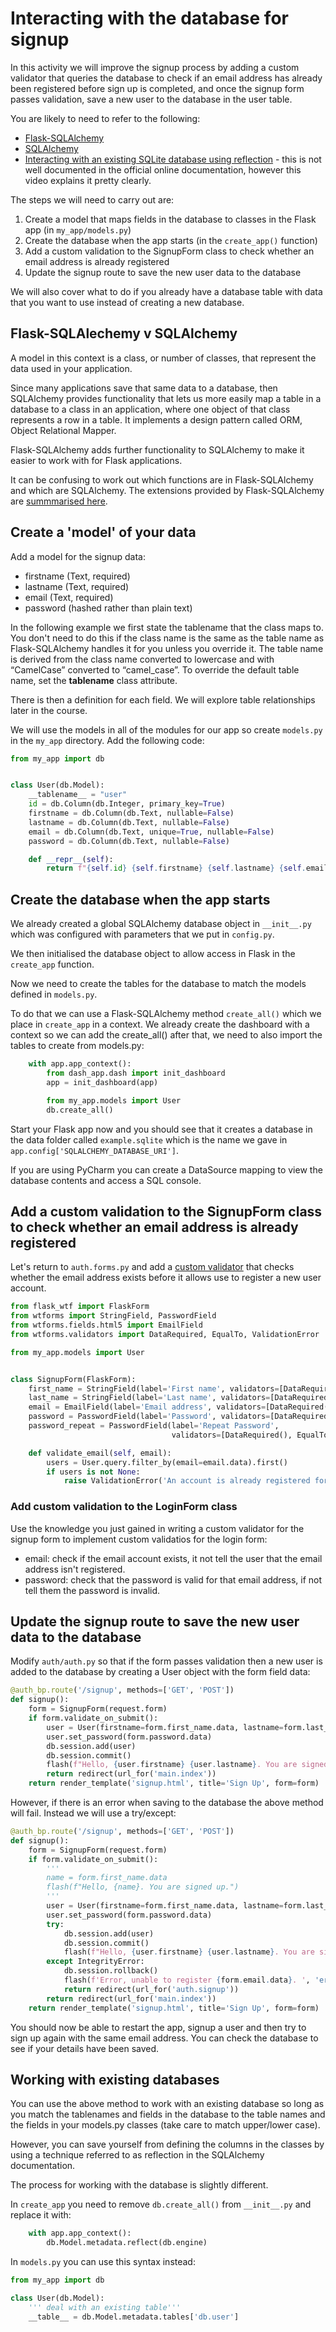 # Interacting with the database for signup

In this activity we will improve the signup process by adding a custom validator that queries the database to check if an email address has already been registered before sign up is completed, and once the signup form passes validation, save a new user to the database in the user table.

You are likely to need to refer to the following:

- [Flask-SQLAlchemy](https://flask-sqlalchemy.palletsprojects.com/en/2.x/)
- [SQLAlchemy](https://www.sqlalchemy.org)
- [Interacting with an existing SQLite database using reflection](https://www.youtube.com/watch?v=UK57IHzSh8I) - this is not well documented in the official online documentation, however this video explains it pretty clearly.

The steps we will need to carry out are:

1. Create a model that maps fields in the database to classes in the Flask app (in `my_app/models.py`)
2. Create the database when the app starts (in the `create_app()` function)
3. Add a custom validation to the SignupForm class to check whether an email address is already registered
4. Update the signup route to save the new user data to the database

We will also cover what to do if you already have a database table with data that you want to use instead of creating a new database.

## Flask-SQLAlechemy v SQLAlchemy
A model in this context is a class, or number of classes, that represent the data used in your application.

Since many applications save that same data to a database, then SQLAlchemy provides functionality that lets us more easily map a table in a database to a class in an application, where one object of that class represents a row in a table. It implements a design pattern called ORM, Object Relational Mapper.

Flask-SQLAlchemy adds further functionality to SQLAlchemy to make it easier to work with for Flask applications.

It can be confusing to work out which functions are in Flask-SQLAlchemy and which are SQLAlchemy. The extensions provided by Flask-SQLAlchemy are [summmarised here](https://flask-sqlalchemy.palletsprojects.com/en/2.x/quickstart/#road-to-enlightenment).

## Create a 'model' of your data
Add a model for the signup data:

- firstname (Text, required)
- lastname (Text, required)
- email (Text, required)
- password (hashed rather than plain text)

In the following example we first state the tablename that the class maps to. 
You don't need to do this if the class name is the same as the table name as Flask-SQLAlchemy handles it for you unless you override it. 
The table name is derived from the class name converted to lowercase and with “CamelCase” converted to “camel_case”. 
To override the default table name, set the __tablename__ class attribute.

There is then a definition for each field. We will explore table relationships later in the course.

We will use the models in all of the modules for our app so create `models.py` in the `my_app` directory. 
Add the following code:

```python
from my_app import db


class User(db.Model):
    __tablename__ = "user"
    id = db.Column(db.Integer, primary_key=True)
    firstname = db.Column(db.Text, nullable=False)
    lastname = db.Column(db.Text, nullable=False)
    email = db.Column(db.Text, unique=True, nullable=False)
    password = db.Column(db.Text, nullable=False)

    def __repr__(self):
        return f"{self.id} {self.firstname} {self.lastname} {self.email} {self.password}"
```

## Create the database when the app starts 

We already created a global SQLAlchemy database object in `__init__.py` which was configured with parameters that we put in `config.py`.

We then initialised the database object to allow access in Flask in the `create_app` function.

Now we need to create the tables for the database to match the models defined in `models.py`.

To do that we can use a Flask-SQLAlchemy method `create_all()` which we place in `create_app` in a context. 
We already create the dashboard with a context so we can add the create_all() after that, we need to also import the tables to create from models.py:

```python
    with app.app_context():
        from dash_app.dash import init_dashboard
        app = init_dashboard(app)

        from my_app.models import User
        db.create_all()
```

Start your Flask app now and you should see that it creates a database in the data folder called `example.sqlite` which is the name we gave in `app.config['SQLALCHEMY_DATABASE_URI']`.

If you are using PyCharm you can create a DataSource mapping to view the database contents and access a SQL console.

## Add a custom validation to the SignupForm class to check whether an email address is already registered

Let's return to `auth.forms.py` and add a [custom validator](https://wtforms.readthedocs.io/en/2.3.x/validators/#custom-validators) that checks whether the email address exists before it allows use to register a new user account.

```python
from flask_wtf import FlaskForm
from wtforms import StringField, PasswordField
from wtforms.fields.html5 import EmailField
from wtforms.validators import DataRequired, EqualTo, ValidationError

from my_app.models import User


class SignupForm(FlaskForm):
    first_name = StringField(label='First name', validators=[DataRequired(message='First name required')])
    last_name = StringField(label='Last name', validators=[DataRequired(message='Last name required')])
    email = EmailField(label='Email address', validators=[DataRequired(message='Email adddress required')])
    password = PasswordField(label='Password', validators=[DataRequired(message='Password required')])
    password_repeat = PasswordField(label='Repeat Password',
                                    validators=[DataRequired(), EqualTo('password', message='Passwords must match')])

    def validate_email(self, email):
        users = User.query.filter_by(email=email.data).first()
        if users is not None:
            raise ValidationError('An account is already registered for that email address')
```

### Add custom validation to the LoginForm class

Use the knowledge you just gained in writing a custom validator for the signup form to implement custom validatios for the login form:

- email: check if the email account exists, it not tell the user that the email address isn't registered.
- password: check that the password is valid for that email address, if not tell them the password is invalid.

## Update the signup route to save the new user data to the database

Modify `auth/auth.py` so that if the form passes validation then a new user is added to the database by creating a User object with the form field data:

```python
@auth_bp.route('/signup', methods=['GET', 'POST'])
def signup():
    form = SignupForm(request.form)
    if form.validate_on_submit():
        user = User(firstname=form.first_name.data, lastname=form.last_name.data, email=form.email.data)
        user.set_password(form.password.data)
        db.session.add(user)
        db.session.commit()
        flash(f"Hello, {user.firstname} {user.lastname}. You are signed up.")
        return redirect(url_for('main.index'))
    return render_template('signup.html', title='Sign Up', form=form)
```
However, if there is an error when saving to the database the above method will fail. Instead we will use a try/except:

```python
@auth_bp.route('/signup', methods=['GET', 'POST'])
def signup():
    form = SignupForm(request.form)
    if form.validate_on_submit():
        '''
        name = form.first_name.data
        flash(f"Hello, {name}. You are signed up.")
        '''
        user = User(firstname=form.first_name.data, lastname=form.last_name.data, email=form.email.data)
        user.set_password(form.password.data)
        try:
            db.session.add(user)
            db.session.commit()
            flash(f"Hello, {user.firstname} {user.lastname}. You are signed up.")
        except IntegrityError:
            db.session.rollback()
            flash(f'Error, unable to register {form.email.data}. ', 'error')
            return redirect(url_for('auth.signup'))
        return redirect(url_for('main.index'))
    return render_template('signup.html', title='Sign Up', form=form)
```
You should now be able to restart the app, signup a user and then try to sign up again with the same email address. You can check the database to see if your details have been saved. 

## Working with existing databases

You can use the above method to work with an existing database so long as you match the tablenames and fields in the database to the table names and the fields in your models.py classes (take care to match upper/lower case).

However, you can save yourself from defining the columns in the classes by using a technique referred to as reflection in the SQLAlchemy documentation.

The process for working with the database is slightly different.

In `create_app` you need to remove `db.create_all()` from `__init__.py` and replace it with:

```python
    with app.app_context():
        db.Model.metadata.reflect(db.engine)
```

In `models.py` you can use this syntax instead:

```python
from my_app import db

class User(db.Model):
    ''' deal with an existing table'''
    __table__ = db.Model.metadata.tables['db.user']
```
